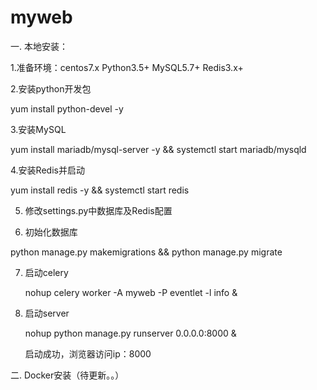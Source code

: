 # myweb

一. 本地安装：

1.准备环境：centos7.x Python3.5+ MySQL5.7+ Redis3.x+

2.安装python开发包

  yum install python-devel -y
  
3.安装MySQL

  yum install mariadb/mysql-server -y && systemctl start mariadb/mysqld
  
4.安装Redis并启动

  yum install redis -y && systemctl start redis
  
5. 修改settings.py中数据库及Redis配置

6. 初始化数据库

  python manage.py makemigrations && python manage.py migrate
  
7. 启动celery

   nohup celery worker -A myweb -P eventlet -l info &
   
8. 启动server

   nohup python manage.py runserver 0.0.0.0:8000 &
   
   启动成功，浏览器访问ip：8000
   
二. Docker安装（待更新。。）

